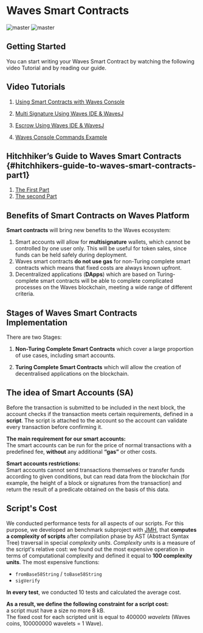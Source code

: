 # Waves Smart Contracts

![master](https://img.shields.io/badge/TESTNET-available-4bc51d.svg) ![master](https://img.shields.io/badge/node->%3D0.12.0-4bc51d.svg)

## Getting Started

You can start writing your Waves Smart Contract by watching the following video Tutorial and by reading our guide.

## Video Tutorials

1. [Using Smart Contracts with Waves Console](https://www.youtube.com/watch?v=sOZuE9Ebfko&t=557s)

2. [Multi Signature Using Waves IDE & WavesJ](https://www.youtube.com/watch?v=o2msjSo0y0o&t=32s)

3. [Escrow Using Waves IDE & WavesJ](https://www.youtube.com/watch?v=31dwYcgb65M&t=381s)

4. [Waves Console Commands Example](https://youtu.be/WzhTk_rpngI)

## Hitchhiker’s Guide to Waves Smart Contracts {#hitchhikers-guide-to-waves-smart-contracts-part1}

1. [The First Part](https://blog.wavesplatform.com/the-hitchhikers-guide-to-waves-smart-contracts-part-1-b80aa47a745a)
2. [The second Part](https://blog.wavesplatform.com/the-hitchhikers-guide-to-waves-smart-contracts-part-2-44621fd5a007)

## Benefits of Smart Contracts on Waves Platform

**Smart contracts** will bring new benefits to the Waves ecosystem:  
1. Smart accounts will allow for **multisignature** wallets, which cannot be controlled by one user only. This will be useful for token sales, since funds can be held safely during deployment.  
2. Waves smart contracts **do not use gas** for non-Turing complete smart contracts which means that fixed costs are always known upfront.  
3. Decentralized applications \(**DApps**\) which are based on Turing-complete smart contracts will be able to complete complicated processes on the Waves blockchain, meeting a wide range of different criteria.

## Stages of Waves Smart Contracts Implementation

There are two Stages:

1. **Non-Turing Complete Smart Contracts** which cover a large proportion of use cases, including smart accounts.

2. **Turing Complete Smart Contracts** which will allow the creation of decentralised applications on the blockchain.

## The idea of Smart Accounts \(SA\)

Before the transaction is submitted to be included in the next block, the account checks if the transaction meets certain requirements, defined in a **script**. The script is attached to the account so the account can validate every transaction before confirming it.

**The main requirement for our smart accounts:**  
The smart accounts can be run for the price of normal transactions with a predefined fee, **without** any additional **“gas”** or other costs.

**Smart accounts restrictions:**  
Smart accounts cannot send transactions themselves or transfer funds according to given conditions, but can read data from the blockchain \(for example, the height of a block or signatures from the transaction\) and return the result of a predicate obtained on the basis of this data.

## Script's Cost

We conducted performance tests for all aspects of our scripts. For this purpose, we developed an benchmark subproject with [JMH](http://openjdk.java.net/projects/code-tools/jmh/), that **computes a complexity of scripts** after compilation phase by AST \(Abstract Syntax Tree\) traversal in special _complexity units_. _Complexity units_ is a measure of the script's relative cost: we found out the most expensive operation in terms of computational complexity and defined it equal to **100 complexity units**. The most expensive functions:

* `fromBase58String` / `toBase58String`
* `sigVerify`

**In every test**, we conducted 10 tests and calculated the average cost.

**As a result, we define the following constraint for a script cost:**  
a script must have a size no more 8 kB.  
The fixed cost for each scripted unit is equal to 400000 _wavelets_ \(Waves coins, 100000000 wavelets = 1 Wave\).



